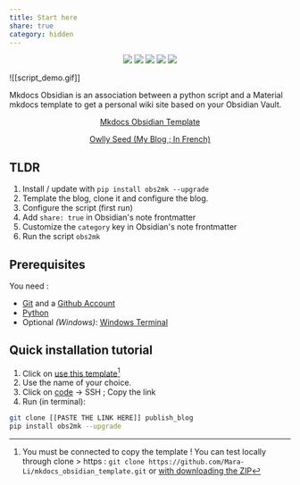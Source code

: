```yaml
---
title: Start here
share: true
category: hidden
---
```

<p align="center">
	<a href="https://github.com/Mara-Li/mkdocs_obsidian_publish"><img src="https://img.shields.io/github/license/Mara-Li/YAFPA-python"></img></a>
	<a href="https://www.python.org/"><img src="https://img.shields.io/pypi/pyversions/obs2mk"></img></a>
	<a href="https://pypi.org/project/obs2mk/"><img src="https://img.shields.io/pypi/v/obs2mk"></img></a>
	<a href="https://obsidian.md/"><img src="https://img.shields.io/badge/Auxiliary%20Tool-Obsidian-blueviolet"></img></a>
	<a href="https://github.com/Mara-Li/mkdocs_obsidian_template/wiki/Q&A/"><img src="https://img.shields.io/badge/-Q%26A-blue?logo=data:image/svg+xml;base64,PHN2ZyB4bWxucz0iaHR0cDovL3d3dy53My5vcmcvMjAwMC9zdmciIHdpZHRoPSIyNCIgaGVpZ2h0PSIyNCIgdmlld0JveD0iMCAwIDI0IDI0Ij48cGF0aCBkPSJNMTIgMkM2LjQ4NiAyIDIgNi40ODYgMiAxMnM0LjQ4NiAxMCAxMCAxMCAxMC00LjQ4NiAxMC0xMFMxNy41MTQgMiAxMiAyem0wIDE4Yy00LjQxMSAwLTgtMy41ODktOC04czMuNTg5LTggOC04IDggMy41ODkgOCA4LTMuNTg5IDgtOCA4eiIvPjxwYXRoIGQ9Ik0xMSAxMWgydjZoLTJ6bTAtNGgydjJoLTJ6Ii8+PC9zdmc+"></img></a>
</p>

![[script_demo.gif]]

Mkdocs Obsidian is an association between a python script and a Material mkdocs template to get a personal wiki site based on your Obsidian Vault.


<p align="center"><a href="https://mara-li.github.io/mkdocs_obsidian_template/">Mkdocs Obsidian Template </a> </p>

<p align="center"><a href="https://www.mara-li.fr">Owlly Seed (My Blog ; In French)</a></p>

## TLDR
1. Install / update with `pip install obs2mk --upgrade`
2. Template the blog, clone it and configure the blog. 
3. Configure the script (first run)
4. Add `share: true` in Obsidian's note frontmatter
5. Customize the `category` key in Obsidian's note frontmatter
6. Run the script `obs2mk`

## Prerequisites
You need : 
- [Git](https://git-scm.com/) and a [Github Account](https://github.com/)
- [Python](https://www.python.org/)
- Optional *(Windows)*: [Windows Terminal](https://docs.microsoft.com/fr-fr/windows/terminal/)


## Quick installation tutorial
1. Click on [use this template](https://github.com/Mara-Li/mkdocs_obsidian_template/generate)[^1]
2. Use the name of your choice.
3. Click on [code](https://docs.github.com/en/get-started/getting-started-with-git/about-remote-repositories) → SSH ; Copy the link
4. Run (in terminal):
```bash
git clone [[PASTE THE LINK HERE]] publish_blog
pip install obs2mk --upgrade
```

[^1]: You must be connected to copy the template ! You can test locally through clone > https : `git clone https://github.com/Mara-Li/mkdocs_obsidian_template.git` or [with downloading the ZIP](https://github.com/Mara-Li/mkdocs_obsidian_template/archive/refs/heads/main.zip)